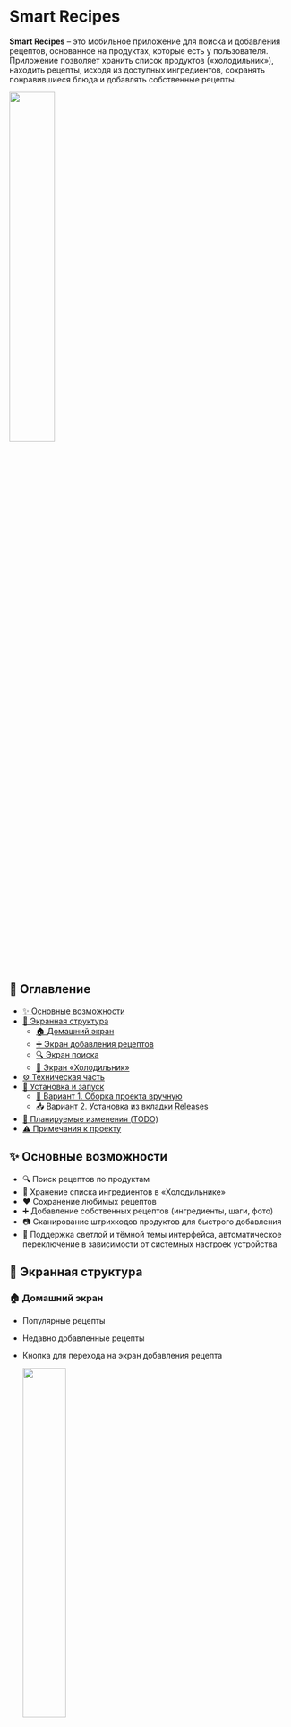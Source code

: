 # Smart Recipes

**Smart Recipes** – это мобильное приложение для поиска и добавления рецептов, основанное на продуктах, которые есть у пользователя.  
Приложение позволяет хранить список продуктов («холодильник»), находить рецепты, исходя из доступных ингредиентов, сохранять понравившиеся блюда и добавлять собственные рецепты.  

  <img src=misc/appBase.gif width = 40%>

## 📑 Оглавление
- [✨ Основные возможности](#-основные-возможности)
- [📱 Экранная структура](#-экранная-структура)
  - [🏠 Домашний экран](#-домашний-экран)
  - [➕ Экран добавления рецептов](#-экран-добавления-рецептов)
  - [🔍 Экран поиска](#-экран-поиска)
  - [🧊 Экран «Холодильник»](#-экран-холодильник)
- [⚙️ Техническая часть](#️-техническая-часть)
- [🚀 Установка и запуск](#-установка-и-запуск)
  - [📲 Вариант 1. Сборка проекта вручную](#-вариант-1-сборка-проекта-вручную)
  - [📥 Вариант 2. Установка из вкладки Releases](#-вариант-2-установка-из-вкладки-releases)
- [📝 Планируемые изменения (TODO)](#-планируемые-изменения-todo)
- [⚠️ Примечания к проекту](#️-примечания-к-проекту)


## ✨ Основные возможности

- 🔍 Поиск рецептов по продуктам  
- 🥗 Хранение списка ингредиентов в «Холодильнике»  
- ❤️ Сохранение любимых рецептов  
- ➕ Добавление собственных рецептов (ингредиенты, шаги, фото)  
- 📷 Сканирование штрихкодов продуктов для быстрого добавления  
- 🎨 Поддержка светлой и тёмной темы интерфейса, автоматическое переключение в зависимости от системных настроек устройства



## 📱 Экранная структура

### 🏠 Домашний экран
- Популярные рецепты  
- Недавно добавленные рецепты  
- Кнопка для перехода на экран добавления рецепта  

  <img src=misc/appMainScreen.gif width = 40%>


### ➕ Экран добавления рецептов
- Добавление основной картинки рецепта  
- Добавление ингредиентов через диалоговое окно (продукт, количество, единицы измерения: мл, гр, шт, ч.л., ст.л. и т.д.)  
- Возможность добавить новый продукт в базу через «добавить продукт»  
- Добавление шагов приготовления (текст + опциональное изображение)  
- Указание калорийности и времени приготовления  
- Кнопка «Добавить рецепт» для сохранения в базе данных  

  <img src=misc/appAddRecipe.gif width = 40%>


### 🔍 Экран поиска
Содержит три вкладки:  

- **Поиск** – список всех рецептов.  
  - Отображается:  
    - (количество доступных продуктов / количество ингредиентов)  
    - время приготовления  
    - калорийность  
  - Возможность сохранить рецепт (сердце ❤️) → рецепт попадёт во вкладку «Сохранённые»  
  - При открытии рецепта:  
    - ингредиенты (состояние: ✅ есть у пользователя / ❌ отсутствует)  
    - шаги приготовления  

- **Сейчас** – рецепты, которые можно приготовить прямо сейчас (все ингредиенты доступны в холодильнике).  

- **Сохранённые** – список сохранённых рецептов. Повторное нажатие на ❤️ удаляет рецепт из памяти.  

  <img src=misc/appSearchScreen.gif width = 40%>


### 🧊 Экран «Холодильник»
- Отображение списка продуктов пользователя  
- Удаление и добавление продуктов  
- Способы добавления:  
  1. **Поиск продукта** – диалоговое окно с поиском по базе  
  2. **Сканирование штрихкода** – открывается сканер, штрихкод проверяется в базе приложения  
     - Если продукт отсутствует, загружается информация с [ean-online.ru](https://ean-online.ru/)  
     - Пользователь выбирает эквивалентный продукт  
     - Штрихкод сохраняется для будущего быстрого добавления  

  <img src=misc/appFridgeScreen.gif width = 40%>

## ⚙️ Техническая часть

### Backend
- **База данных**: **PostgreSQL**  
  - Основные таблицы: `recipes`, `ingredients`, `user_products`, `saved_recipes`  
  - Связи: многие-ко-многим между рецептами и ингредиентами  
  - Поддержка миграций (при необходимости)  
  - **Скриншот диаграммы базы данных**:  
    ![SQL Diagram](путь_к_изображению_sql_диаграммы.png)  

- **API**: **SmartRecipes API (FastAPI + Python)**  
  - Основные эндпоинты:  
    - `/product` – работа с продуктами, сопоставление штрихкода реально продукта с эквивалентом в базе данных 
    - `/recipes` – работа с рецептами 
  - Поддержка загрузки изображений через [imgbb.com](https://imgbb.com/) 
  - **Документация API**: [Ссылка на docs](http://45.43.91.214:9999/docs#/)

    ![API Example](misc/fastApiPic.png)  

- **Дополнительный сервис**: **[ean-online.ru API](https://ean-online.ru/)**  
  - Получение информации о продукте по штрихкоду  

### Frontend (Android)
- **Язык**: Kotlin  
- **Архитектура**: Clean Architecture  
  - **Presentation** – UI и ViewModel  
  - **Domain** – бизнес-логика приложения  
  - **Data** – работа с API, локальная база данных и репозитории  
- **DI**: Dagger Hilt, покрывает все слои приложения  
- **Работа с сетью**:  
  - Retrofit + OkHttp3  
  - Конвертеры: `kotlinx-serialization-json`, `retrofit2-kotlinx-serialization-converter`  
- **Загрузка изображений**: Picasso  
- **UI**:  
  - Модуль `menuCircle` – выдвижное круговое меню на базе DrawerLayout  
  - Конфигурация через `menu_items.xml`  
  - Используются RecyclerView, CardView и другие стандартные компоненты для списков и карточек
  - для генерации вёрстки шагов рецепта, списка ингридиентов используется самописный адаптер
  
  <img src=misc/appCircleMenu.gif width = 40%>


### Дополнительно
- Версии SDK: Android 8.0+  
- Поддержка локального кеширования данных (SharedPreferences)  
- Возможность масштабирования архитектуры благодаря слоистой структуре Clean Architecture  
- Легкая интеграция новых API и модулей благодаря DI через Hilt  


## 🚀 Установка и запуск

### 📲 Вариант 1. Сборка проекта вручную
1. Склонировать репозиторий:  
   ```bash
   git clone https://github.com/username/smart-recipes.git
2. Открыть проект в Android Studio
3. Дождаться синхронизации зависимостей Gradle
4. Запустить приложение на эмуляторе или реальном устройстве (рекомендуется Android 8.0+)

### 📥 Вариант 2. Установка из вкладки Releases

1. Перейти в раздел Releases в репозитории проекта
2. Скачать готовый APK файл последней версии
3. Установить APK на устройство

 - В настройках устройства может потребоваться разрешить установку приложений из неизвестных источников
 ## 📝 Планируемые изменения (TODO)

- **Регистрация и авторизация пользователей**  
  - Возможность создать аккаунт или войти через email / пароль / номер телефона
  - Сохранение персональных данных, любимых рецептов и продуктов  

- **Дополнительные действия пользователя** 
  - Комментирование рецептов  
  - Оценка рецептов (лайки, рейтинг)  
  - Возможность делиться рецептами с друзьями  

- **Улучшения во вкладке поиска рецептов**  
  - Кнопка **Поиск** для быстрого фильтрования рецептов  
  - **Фильтрация** по параметрам: калорийность, время приготовления, категория блюда, наличие ингредиентов  
  - **Сортировка** рецептов: по популярности, времени приготовления, калорийности  

- **UI / UX улучшения**  
  - Улучшенная анимация при добавлении рецептов и ингредиентов
  - Переработать [дизайн проекта](https://www.figma.com/design/rmzwXauBRxnqUlSnqvkc4D/SmartRecipes?m=auto&t=zWXsLxk4kUUzdlTo-1)

## ⚠️ Примечания к проекту

- На текущий момент проект **Smart Recipes** является демонстрацией концепции поиска рецептов **не по названию, а по продуктам**.  
- Приложение предоставляет **минимальный функционал**, достаточный для тестирования идеи и основных взаимодействий с интерфейсом.  
- Некоторые возможности (например, регистрация, расширенная фильтрация и сортировка) находятся в стадии планирования и могут быть реализованы в будущих версиях.  
- Основная цель проекта на данном этапе — показать **логику подбора рецептов по имеющимся продуктам** и базовое взаимодействие пользователя с приложением.
